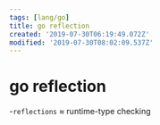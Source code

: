 ```yaml
---
tags: [lang/go]
title: go reflection
created: '2019-07-30T06:19:49.072Z'
modified: '2019-07-30T08:02:09.537Z'
---
```


# go reflection

-`reflections` ≈ runtime-type checking
